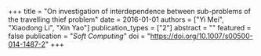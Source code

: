 +++
title = "On investigation of interdependence between sub-problems of the travelling thief problem"
date = 2016-01-01
authors = ["Yi Mei", "Xiaodong Li", "Xin Yao"]
publication_types = ["2"]
abstract = ""
featured = false
publication = "*Soft Computing*"
doi = "https://doi.org/10.1007/s00500-014-1487-2"
+++


